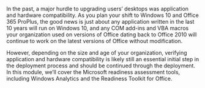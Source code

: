 
In the past, a major hurdle to upgrading users’ desktops was application and hardware compatibility. As you plan your shift to Windows 10 and Office 365 ProPlus, the good news is just about any application written in the last 10 years will run on Windows 10, and any COM add-ins and VBA macros your organization used on versions of Office dating back to Office 2010 will continue to work on the latest versions of Office without modification.

However, depending on the size and age of your organization, verifying application and hardware compatibility is likely still an essential initial step in the deployment process and should be continued through the deployment. In this module, we’ll cover the Microsoft readiness assessment tools, including Windows Analytics and the Readiness Toolkit for Office.

